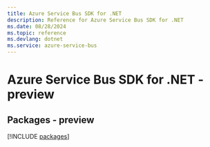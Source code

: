 ```yaml
---
title: Azure Service Bus SDK for .NET
description: Reference for Azure Service Bus SDK for .NET
ms.date: 08/28/2024
ms.topic: reference
ms.devlang: dotnet
ms.service: azure-service-bus
---
```

# Azure Service Bus SDK for .NET - preview
## Packages - preview
[!INCLUDE [packages](service-bus-index.md)]